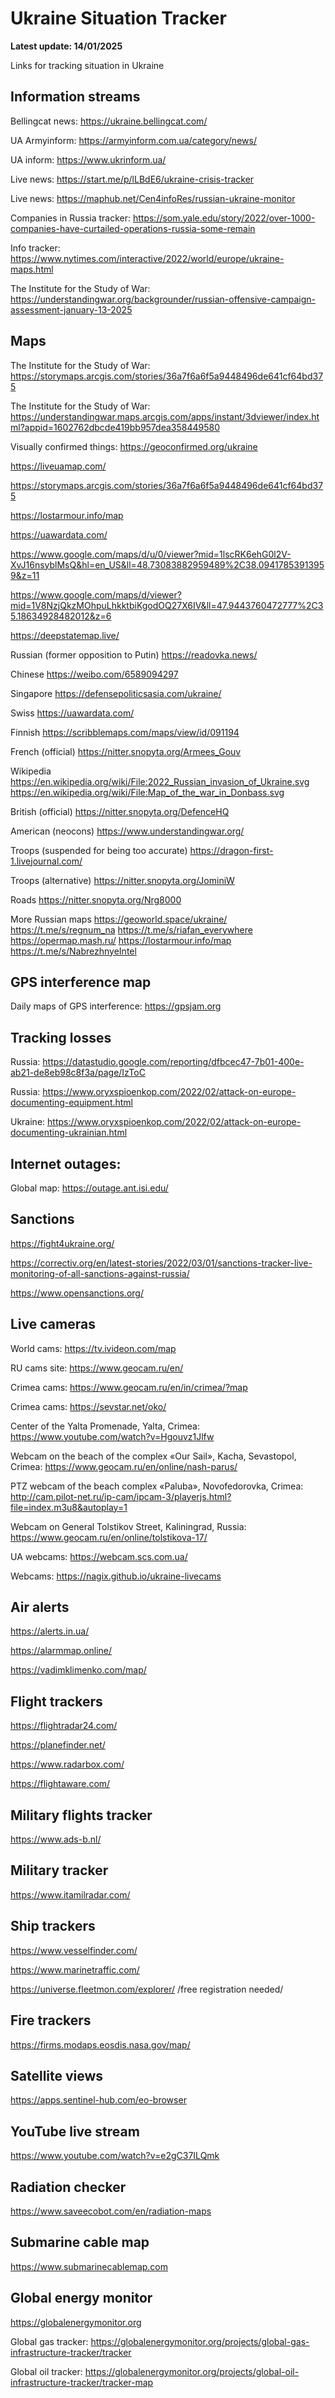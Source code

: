 # Ukraine Situation Tracker

**Latest update: 14/01/2025**

Links for tracking situation in Ukraine

## Information streams

Bellingcat news: https://ukraine.bellingcat.com/

UA Armyinform: https://armyinform.com.ua/category/news/

UA inform: https://www.ukrinform.ua/

Live news: https://start.me/p/lLBdE6/ukraine-crisis-tracker

Live news: https://maphub.net/Cen4infoRes/russian-ukraine-monitor

Companies in Russia tracker: https://som.yale.edu/story/2022/over-1000-companies-have-curtailed-operations-russia-some-remain

Info tracker: https://www.nytimes.com/interactive/2022/world/europe/ukraine-maps.html

The Institute for the Study of War: https://understandingwar.org/backgrounder/russian-offensive-campaign-assessment-january-13-2025

## Maps

The Institute for the Study of War: https://storymaps.arcgis.com/stories/36a7f6a6f5a9448496de641cf64bd375

The Institute for the Study of War: https://understandingwar.maps.arcgis.com/apps/instant/3dviewer/index.html?appid=1602762dbcde419bb957dea358449580

Visually confirmed things: https://geoconfirmed.org/ukraine

https://liveuamap.com/

https://storymaps.arcgis.com/stories/36a7f6a6f5a9448496de641cf64bd375

https://lostarmour.info/map

https://uawardata.com/

https://www.google.com/maps/d/u/0/viewer?mid=1lscRK6ehG0l2V-XvJ16nsyblMsQ&hl=en_US&ll=48.73083882959489%2C38.09417853913959&z=11

https://www.google.com/maps/d/viewer?mid=1V8NzjQkzMOhpuLhkktbiKgodOQ27X6IV&ll=47.9443760472777%2C35.18634928482012&z=6

https://deepstatemap.live/

Russian (former opposition to Putin)
https://readovka.news/

Chinese
https://weibo.com/6589094297

Singapore
https://defensepoliticsasia.com/ukraine/

Swiss
https://uawardata.com/

Finnish
https://scribblemaps.com/maps/view/id/091194

French (official)
https://nitter.snopyta.org/Armees_Gouv

Wikipedia
https://en.wikipedia.org/wiki/File:2022_Russian_invasion_of_Ukraine.svg
https://en.wikipedia.org/wiki/File:Map_of_the_war_in_Donbass.svg

British (official)
https://nitter.snopyta.org/DefenceHQ

American (neocons)
https://www.understandingwar.org/


Troops (suspended for being too accurate)
https://dragon-first-1.livejournal.com/

Troops (alternative)
https://nitter.snopyta.org/JominiW

Roads
https://nitter.snopyta.org/Nrg8000

More Russian maps
https://geoworld.space/ukraine/
https://t.me/s/regnum_na
https://t.me/s/riafan_everywhere
https://opermap.mash.ru/
https://lostarmour.info/map
https://t.me/s/NabrezhnyeIntel


## GPS interference map

Daily maps of GPS interference: https://gpsjam.org

## Tracking losses

Russia: https://datastudio.google.com/reporting/dfbcec47-7b01-400e-ab21-de8eb98c8f3a/page/IzToC

Russia: https://www.oryxspioenkop.com/2022/02/attack-on-europe-documenting-equipment.html

Ukraine: https://www.oryxspioenkop.com/2022/02/attack-on-europe-documenting-ukrainian.html


## Internet outages:

Global map: https://outage.ant.isi.edu/

## Sanctions

https://fight4ukraine.org/

https://correctiv.org/en/latest-stories/2022/03/01/sanctions-tracker-live-monitoring-of-all-sanctions-against-russia/ 

https://www.opensanctions.org/


## Live cameras

World cams: https://tv.ivideon.com/map

RU cams site: https://www.geocam.ru/en/

Crimea cams: https://www.geocam.ru/en/in/crimea/?map

Crimea cams: https://sevstar.net/oko/

Center of the Yalta Promenade, Yalta, Crimea: https://www.youtube.com/watch?v=Hgouvz1Jlfw

Webcam on the beach of the complex «Our Sail», Kacha, Sevastopol, Crimea: https://www.geocam.ru/en/online/nash-parus/

PTZ webcam of the beach complex «Paluba», Novofedorovka, Crimea:
http://cam.pilot-net.ru/ip-cam/ipcam-3/playerjs.html?file=index.m3u8&autoplay=1

Webcam on General Tolstikov Street, Kaliningrad, Russia: https://www.geocam.ru/en/online/tolstikova-17/

UA webcams: https://webcam.scs.com.ua/

Webcams: https://nagix.github.io/ukraine-livecams 

## Air alerts

https://alerts.in.ua/

https://alarmmap.online/

https://vadimklimenko.com/map/


## Flight trackers

https://flightradar24.com/

https://planefinder.net/

https://www.radarbox.com/

https://flightaware.com/

## Military flights tracker

https://www.ads-b.nl/

## Military tracker
https://www.itamilradar.com/

## Ship trackers

https://www.vesselfinder.com/

https://www.marinetraffic.com/

https://universe.fleetmon.com/explorer/ /free registration needed/


## Fire trackers

https://firms.modaps.eosdis.nasa.gov/map/


## Satellite views

https://apps.sentinel-hub.com/eo-browser


## YouTube live stream

https://www.youtube.com/watch?v=e2gC37ILQmk

## Radiation checker

https://www.saveecobot.com/en/radiation-maps

## Submarine cable map

https://www.submarinecablemap.com

## Global energy monitor

https://globalenergymonitor.org


Global gas tracker: https://globalenergymonitor.org/projects/global-gas-infrastructure-tracker/tracker

Global oil tracker: https://globalenergymonitor.org/projects/global-oil-infrastructure-tracker/tracker-map
